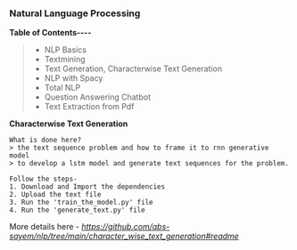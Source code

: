 ### **Natural Language Processing**
**Table of Contents----**
> * NLP Basics
> * Textmining
> * Text Generation, Characterwise Text Generation
> * NLP with Spacy
> * Total NLP
> * Question Answering Chatbot
> * Text Extraction from Pdf

**Characterwise Text Generation** 
```
What is done here?
> the text sequence problem and how to frame it to rnn generative model
> to develop a lstm model and generate text sequences for the problem.

Follow the steps-
1. Download and Import the dependencies
2. Upload the text file
3. Run the 'train_the_model.py' file
4. Run the 'generate_text.py' file
```
More details here - *https://github.com/abs-sayem/nlp/tree/main/character_wise_text_generation#readme*
